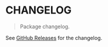 # CHANGELOG

> Package changelog.

See [GitHub Releases](https://github.com/stdlib-js/stats-iter-meanabs2/releases) for the changelog.